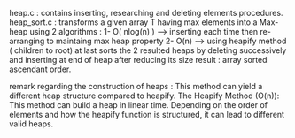 <!-- @format -->

heap.c : contains inserting, researching and deleting elements procedures.
heap_sort.c : transforms a given array T having max elements into a Max-heap using 2 algorithms :
1- O( nlog(n) ) --> inserting each time then re-arranging to maintaing max heap property
2- O(n) --> using heapify method ( children to root)
at last sorts the 2 resulted heaps by deleting successively and inserting at end of heap after reducing its size
result : array sorted ascendant order.

remark regarding the construction of heaps :
This method can yield a different heap structure compared to heapify.
The Heapify Method (O(n)): This method can build a heap in linear time. Depending on the order of elements and how the heapify function is structured, it can lead to different valid heaps.
